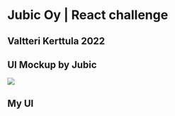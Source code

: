 # Jubic Oy | React challenge
## Valtteri Kerttula 2022

## UI Mockup by Jubic

<img src="https://github.com/jubicoy/react-challenge/blob/master/frontend_challenge_v1.png?raw=true"></img>

## My UI
